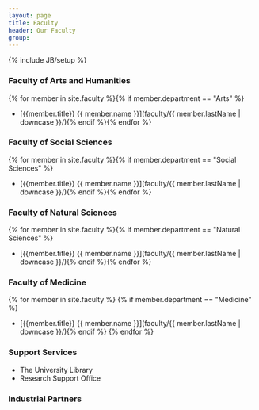 ```yaml
---
layout: page
title: Faculty
header: Our Faculty
group: 
---
```

{% include JB/setup %}

### Faculty of Arts and Humanities

{% for member in site.faculty %}{% if member.department == "Arts" %}
- [{{member.title}} {{ member.name }}](faculty/{{ member.lastName | downcase }}/){% endif %}{% endfor %}

### Faculty of Social Sciences

{% for member in site.faculty %}{% if member.department == "Social Sciences" %}
- [{{member.title}} {{ member.name }}](faculty/{{ member.lastName | downcase }}/){% endif %}{% endfor %}

### Faculty of Natural Sciences

{% for member in site.faculty %}{% if member.department == "Natural Sciences" %}
- [{{member.title}} {{ member.name }}](faculty/{{ member.lastName | downcase }}/){% endif %}{% endfor %}

### Faculty of Medicine

{% for member in site.faculty %}
  {% if member.department == "Medicine" %}
- [{{member.title}} {{ member.name }}](faculty/{{ member.lastName | downcase }}/){% endif %}
{% endfor %}

### Support Services

* The University Library
* Research Support Office

### Industrial Partners

